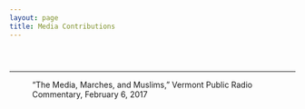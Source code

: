 ```yaml
---
layout: page
title: Media Contributions
---
```

<!-- Post -->
<section class="post">
    <header class="major">
        <!-- <span class="date"></span> -->
    </header>
    <hr>
    <dl>
      <dd>“The Media, Marches, and Muslims,” Vermont Public Radio Commentary, February 6, 2017</dd>
    </dl>
</section>
